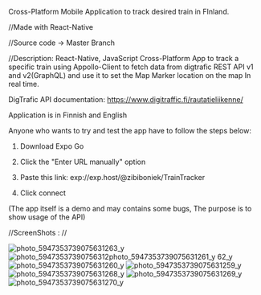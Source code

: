 Cross-Platform Mobile Application to track desired train in FInland.

//Made with React-Native

//Source code -> Master Branch

//Description: React-Native, JavaScript Cross-Platform App to track a specific train using Appollo-Client to fetch data from digtrafic REST  API v1 and v2(GraphQL) and use it to set the Map Marker location on the map In real time. 

DigTrafic API documentation: https://www.digitraffic.fi/rautatieliikenne/

Application is in Finnish and English

Anyone who wants to try and test the app have to follow the steps below:

1. Download Expo Go

2. Click the "Enter URL manually" option

3. Paste this link: exp://exp.host/@zibiboniek/TrainTracker

4. Click connect

(The app itself is a demo and may contains some bugs, The purpose is to show usage of the API)

//ScreenShots : // 

![photo_5947353739075631263_y](https://user-images.githubusercontent.com/94826253/214517716-f11f01fb-187a-4404-9ee3-2c0642d1da2b.jpg)
![photo_59473537390756312![photo_5947353739075631261_y](https://user-images.githubusercontent.com/94826253/214517812-c584ca07-06a0-4aef-9af1-cdd344fc93f4.jpg)
62_y](https://user-images.githubusercontent.com/94826253/214517784-2b6912aa-a28c-4e66-9847-3ad848efe940.jpg)
![photo_5947353739075631260_y](https://user-images.githubusercontent.com/94826253/214517821-ac1edbfd-f665-4af0-baf5-0a560363af8a.jpg)
![photo_5947353739075631259_y](https://user-images.githubusercontent.com/94826253/214517844-cd0b115c-7b78-4497-bd73-8b9a8cc7058a.jpg)
![photo_5947353739075631268_y](https://user-images.githubusercontent.com/94826253/214518080-03af0954-da68-482a-aa08-6512b2589ea6.jpg)
![photo_5947353739075631269_y](https://user-images.githubusercontent.com/94826253/214518087-107e65a5-0e27-4e18-9f18-a1227ff4ae06.jpg)
![photo_5947353739075631270_y](https://user-images.githubusercontent.com/94826253/214518096-b07cf6ac-06f1-4f6e-8671-9ca577aec926.jpg)
